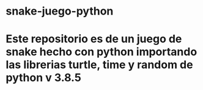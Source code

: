 # snake-juego-python
# Este repositorio es de un juego de snake hecho con python importando las librerias turtle, time y random de python v 3.8.5
